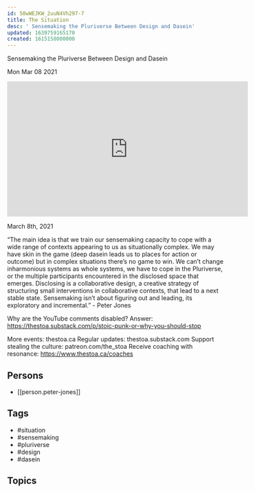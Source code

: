 ```yaml
---
id: 50wWEJKW_2uuN4Vh297-7
title: The Situation
desc: ' Sensemaking the Pluriverse Between Design and Dasein'
updated: 1639759165170
created: 1615158000000
---
```



 Sensemaking the Pluriverse Between Design and Dasein

Mon Mar 08 2021

<iframe width="560" height="315" src="https://www.youtube.com/embed/fqFqEWuL5BI" title="The Situation: Sensemaking the Pluriverse Between Design and Dasein w/ Peter Jones" frameborder="0" allow="accelerometer; autoplay; clipboard-write; encrypted-media; gyroscope; picture-in-picture" allowfullscreen ></iframe>

March 8th, 2021

“The main idea is that we train our sensemaking capacity to cope with a wide range of contexts appearing to us as situationally complex. We may have skin in the game (deep dasein leads us to places for action or outcome) but in complex situations there’s no game to win. We can’t change inharmonious systems as whole systems, we have to cope in the Pluriverse, or the multiple participants encountered in the disclosed space that emerges. Disclosing is a collaborative design, a creative strategy of structuring small interventions in collaborative contexts, that lead to a next stable state. Sensemaking isn’t about figuring out and  leading, its exploratory and incremental.” - Peter Jones

Why are the YouTube comments disabled? Answer: https://thestoa.substack.com/p/stoic-punk-or-why-you-should-stop

More events: thestoa.ca
Regular updates: thestoa.substack.com
Support stealing the culture: patreon.com/the_stoa
Receive coaching with resonance: https://www.thestoa.ca/coaches

## Persons

- [[person.peter-jones]]

## Tags

- #situation
- #sensemaking
- #pluriverse
- #design
- #dasein

## Topics



